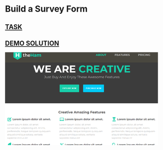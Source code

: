 # Build a Survey Form

## [TASK](https://www.freecodecamp.org/learn/responsive-web-design/responsive-web-design-projects/build-a-product-landing-page)

## [DEMO SOLUTION](https://voloshin-sergei.github.io/FreeCodeCamp/Responsive-Web-Design-Projects/Landing%20Page)

![DEMO](demo.png)
